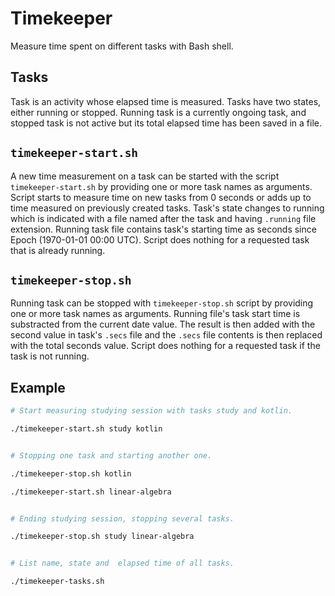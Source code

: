 # Timekeeper

Measure time spent on different tasks with Bash shell.

## Tasks

Task is an activity whose elapsed time is measured. Tasks have two states, either running or stopped. Running task is a currently ongoing task, and stopped task is not active but its total elapsed time has been saved in a file.

## `timekeeper-start.sh`
A new time measurement on a task can be started with the script `timekeeper-start.sh` by providing one or more task names as arguments. Script starts to measure time on new tasks from 0 seconds or adds up to time measured on  previously created tasks. Task's state changes to running which is indicated with a file named after the task and having `.running` file extension. Running task file contains task's starting time as seconds since Epoch (1970-01-01 00:00 UTC). Script does nothing for a requested task that is already running.

## `timekeeper-stop.sh`
Running task can be stopped with `timekeeper-stop.sh` script by providing one or more task names as arguments. Running file's task start time is substracted from the current date value. The result is then added with the second value in task's `.secs` file and the `.secs` file contents is then replaced with the total seconds value. Script does nothing for a requested task if the task is not running.

## Example

```bash
# Start measuring studying session with tasks study and kotlin.

./timekeeper-start.sh study kotlin


# Stopping one task and starting another one.

./timekeeper-stop.sh kotlin

./timekeeper-start.sh linear-algebra


# Ending studying session, stopping several tasks.

./timekeeper-stop.sh study linear-algebra


# List name, state and  elapsed time of all tasks.

./timekeeper-tasks.sh
```

